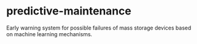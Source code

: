# predictive-maintenance
 Early warning system for possible failures of mass storage devices based on machine learning mechanisms.
